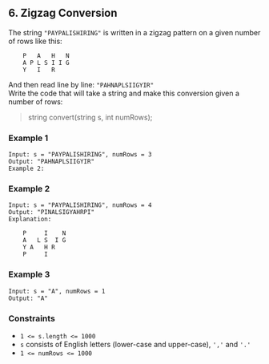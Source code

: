 ## 6. Zigzag Conversion

The string `"PAYPALISHIRING"` is written in a zigzag pattern on a given number of rows like this:

```
    P   A   H   N
    A P L S I I G
    Y   I   R
```

And then read line by line: `"PAHNAPLSIIGYIR"`  
Write the code that will take a string and make this conversion given a number of rows:

> string convert(string s, int numRows);


### Example 1

```
Input: s = "PAYPALISHIRING", numRows = 3
Output: "PAHNAPLSIIGYIR"
Example 2:
```

### Example 2

```
Input: s = "PAYPALISHIRING", numRows = 4
Output: "PINALSIGYAHRPI"
Explanation:

    P     I    N
    A   L S  I G
    Y A   H R
    P     I
```

### Example 3

```
Input: s = "A", numRows = 1
Output: "A"
```


### Constraints

* `1 <= s.length <= 1000`
* `s` consists of English letters (lower-case and upper-case), `','` and `'.'`
* `1 <= numRows <= 1000`
